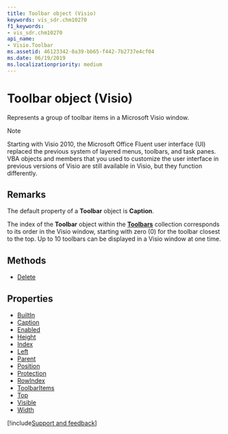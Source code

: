 ```yaml
---
title: Toolbar object (Visio)
keywords: vis_sdr.chm10270
f1_keywords:
- vis_sdr.chm10270
api_name:
- Visio.Toolbar
ms.assetid: 46123342-0a39-bb65-f442-7b2737e4cf04
ms.date: 06/19/2019
ms.localizationpriority: medium
---
```



# Toolbar object (Visio)

Represents a group of toolbar items in a Microsoft Visio window.

> [!NOTE] 
> Starting with Visio 2010, the Microsoft Office Fluent user interface (UI) replaced the previous system of layered menus, toolbars, and task panes. VBA objects and members that you used to customize the user interface in previous versions of Visio are still available in Visio, but they function differently.

## Remarks

The default property of a **Toolbar** object is **Caption**.

The index of the **Toolbar** object within the **[Toolbars](Visio.Toolbars.md)** collection corresponds to its order in the Visio window, starting with zero (0) for the toolbar closest to the top. Up to 10 toolbars can be displayed in a Visio window at one time.

## Methods

- [Delete](Visio.Toolbar.Delete.md)

## Properties

- [BuiltIn](Visio.Toolbar.BuiltIn.md)
- [Caption](Visio.Toolbar.Caption.md)
- [Enabled](Visio.Toolbar.Enabled.md)
- [Height](Visio.Toolbar.Height.md)
- [Index](Visio.Toolbar.Index.md)
- [Left](Visio.Toolbar.Left.md)
- [Parent](Visio.Toolbar.Parent.md)
- [Position](Visio.Toolbar.Position.md)
- [Protection](Visio.Toolbar.Protection.md)
- [RowIndex](Visio.Toolbar.RowIndex.md)
- [ToolbarItems](Visio.Toolbar.ToolbarItems.md)
- [Top](Visio.Toolbar.Top.md)
- [Visible](Visio.Toolbar.Visible.md)
- [Width](Visio.Toolbar.Width.md)


[!include[Support and feedback](~/includes/feedback-boilerplate.md)]